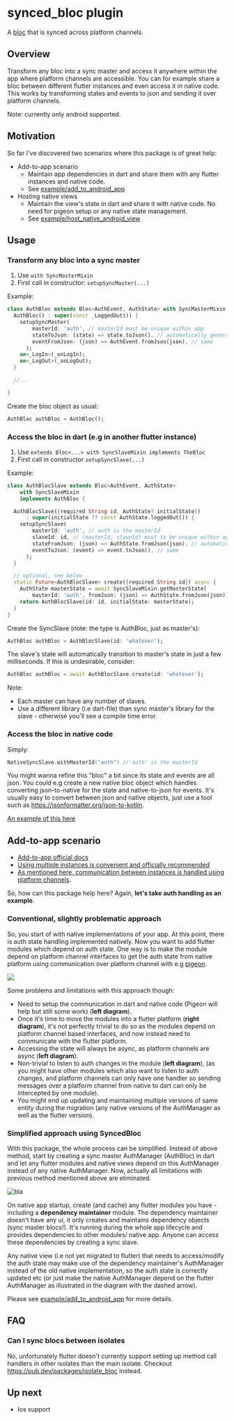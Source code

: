 # synced_bloc plugin

A [bloc](https://pub.dev/packages/flutter_bloc) that is synced across platform channels.

## Overview

Transform any bloc into a sync master and access it anywhere within the app where platform channels are accessible. You can for example share a bloc between different flutter instances and even access it in native code. This works by transforming states and events to json and sending it over platform channels.

Note: currently only android supported.

## Motivation

So far I've discovered two scenarios where this package is of great help:
- Add-to-app scenario
  - Maintain app dependencies in dart and share them with any flutter instances and native code.
  - See [example/add_to_android_app](https://github.com/mase7569/synced_bloc/tree/master/example/add_to_android_app)
- Hosting native views
  - Maintain the view's state in dart and share it with native code. No need for pigeon setup or any native state management.
  - See [example/host_native_android_view](https://github.com/mase7569/synced_bloc/tree/master/example/host_native_android_view)

## Usage

### Transform any bloc into a sync master

1) Use `with SyncMasterMixin`
2) First call in constructor: `setupSyncMaster(...)`

Example:
```dart
class AuthBloc extends Bloc<AuthEvent, AuthState> with SyncMasterMixin {
  AuthBloc() : super(const _LoggedOut()) {
    setupSyncMaster(
        masterId: 'auth', // masterId must be unique within app
        stateToJson: (state) => state.toJson(), // automatically generated if using freezed: https://pub.dev/packages/freezed#fromjsontojson
        eventFromJson: (json) => AuthEvent.fromJson(json), // same
      );
    on<_LogIn>(_onLogIn);
    on<_LogOut>(_onLogOut);
  }

  //...

}
```

Create the bloc object as usual:
```dart
AuthBloc authBloc = AuthBloc();
```

### Access the bloc in dart (e.g in another flutter instance)

1) Use `extends Bloc<...> with SyncSlaveMixin implements TheBloc`
2) First call in constructor `setupSyncSlave(...)`

Example:
```dart
class AuthBlocSlave extends Bloc<AuthEvent, AuthState>
    with SyncSlaveMixin
    implements AuthBloc {

  AuthBlocSlave({required String id, AuthState? initialState})
      : super(initialState ?? const AuthState.loggedOut()) {
    setupSyncSlave(
        masterId: 'auth', // auth is the masterId
        slaveId: id, // (masterId, slaveId) must to be unique within app
        stateFromJson: (json) => AuthState.fromJson(json), // automatically generated if using freezed: https://pub.dev/packages/freezed#fromjsontojson
        eventToJson: (event) => event.toJson(), // same
      );
  }

  // optional, see below
  static Future<AuthBlocSlave> create({required String id}) async {
    AuthState masterState = await SyncSlaveMixin.getMasterState(
        masterId: 'auth', fromJson: (json) => AuthState.fromJson(json));
    return AuthBlocSlave(id: id, initialState: masterState);
  }
}

```

Create the SyncSlave (note: the type is AuthBloc, just as master's):
```dart
AuthBloc authBloc = AuthBlocSlave(id: 'whatever');
```

The slave's state will automatically transition to master's state in just a few milliseconds. If this is undesirable, consider:
```dart
AuthBloc authBloc = await AuthBlocSlave.create(id: 'whatever');
```

Note:
- Each master can have any number of slaves.
- Use a different library (i.e dart-file) than sync master's library for the slave - otherwise you'll see a compile time error.

### Access the bloc in native code

Simply:

```kotlin
NativeSyncSlave.withMasterId("auth") //'auth' is the masterId
```

You might wanna refine this "bloc" a bit since its state and events are all json. You could e.g create a new native bloc object which handles converting json-to-native for the state and native-to-json for events. It's usually easy to convert between json and native objects, just use a tool such as https://jsonformatter.org/json-to-kotlin.

[An example of this here](https://github.com/mase7569/synced_bloc/blob/master/example/host_native_android_view/android/app/src/main/kotlin/dev/masel/host_native_android_view/CompassBloc.kt)

## Add-to-app scenario

- [Add-to-app official docs](https://docs.flutter.dev/development/add-to-app)
- [Using multiple instances is convenient and officially recommended](https://docs.flutter.dev/development/add-to-app/multiple-flutters)
- [As mentioned here, communication between instances is handled using platform channels](https://docs.flutter.dev/development/add-to-app/multiple-flutters#communication).

So, how can this package help here? Again, **let's take auth handling as an example**.

### Conventional, slightly problematic approach

So, you start of with native implementations of your app. At this point, there is auth state handling implemented natively. Now you want to add flutter modules which depend on auth state. One way is to make the module depend on platform channel interfaces to get the auth state from native platform using communication over platform channel with e.g [pigeon](https://pub.dev/packages/pigeon).

![](diagrams/add-to-app-conventional.png)

Some problems and limitations with this approach though:
- Need to setup the communication in dart and native code (Pigeon will help but still some work) (**left diagram**).
- Once it's time to move the modules into a flutter platform (**right diagram**), it's not perfectly trivial to do so as the modules depend on platform channel based interfaces, and now instead need to communicate with the flutter platform.
- Accessing the state will always be async, as platform channels are async (**left diagram**).
- Non-trivial to listen to auth changes in the module (**left diagram**), (as you might have other modules which also want to listen to auth changes, and platform channels can only have one handler so sending messages over a platform channel from native to dart can only be intercepted by one module).
- You might end up updating and maintaining multiple versions of same entity during the migration (any native versions of the AuthManager as well as the flutter version).

### Simplified approach using SyncedBloc

With this package, the whole process can be simplified. Instead of above method, start by creating a sync master AuthManager (AuthBloc) in dart and let any flutter modules and native views depend on this AuthManager instead of any native AuthManager. Now, actually all limitations with previous method mentioned above are eliminated.

![bla](diagrams/add-to-app-simplified.png)

On native app startup, create (and cache) any flutter modules you have - including a **dependency maintainer** module. The dependency maintainer doesn't have any ui, it only creates and maintains dependency objects (sync master blocs!). It's running during the whole app lifecycle and provides dependencies to other modules/ native app. Anyone can access these dependencies by creating a sync slave.

Any native view (i.e not yet migrated to flutter) that needs to access/modify the auth state may make use of the dependency maintainer's AuthManager instead of the old native implementation, so the auth state is correctly updated etc (or just make the native AuthManager depend on the flutter AuthManager as illustrated in the diagram with the dashed arrow).

Please see [example/add_to_android_app](https://github.com/mase7569/synced_bloc/tree/master/example/add_to_android_app) for more details.

## FAQ

### Can I sync blocs between isolates

No, unfortunately flutter doesn't currently support setting up method call handlers in other isolates than the main isolate. Checkout https://pub.dev/packages/isolate_bloc instead.

## Up next

- Ios support

